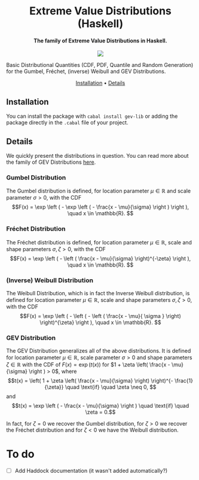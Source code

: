 <h1 align="center"> Extreme Value Distributions (Haskell) </h1>

<h4 align="center"> The family of Extreme Value Distributions in Haskell. </h4>

<p align="center">
  <a href="https://hackage.haskell.org/package/gev-lib">
    <img src="https://img.shields.io/badge/Version-0.2.0.1-blueviolet?style=for-the-badge&logo=Haskell">
  </a>
</p>

Basic Distributional Quantities (CDF, PDF, Quantile and Random Generation) for the Gumbel, Fréchet, (inverse) Weibull and GEV Distributions.

<p align="center">
  <a href="#Installation">Installation</a> •
  <a href="#Details">Details</a>
</p>

## Installation
You can install the package with `cabal install gev-lib` or adding the package directly in the `.cabal` file of your project.

## Details

We quickly present the distributions in question.
You can read more about the family of GEV Distributions [here](https://en.wikipedia.org/wiki/Generalized_extreme_value_distribution). 

### Gumbel Distribution

The Gumbel distribution is defined, for location parameter $\mu \in \mathbb{R}$ and scale parameter $\sigma > 0$, with the CDF
$$F(x) = \exp \left ( - \exp  \left ( - \frac{x - \mu}{\sigma}   \right ) \right ), \quad x \in \mathbb{R}. $$

### Fréchet Distribution

The Fréchet distribution is defined, for location parameter $\mu \in \mathbb{R}$, scale and shape parameters $\sigma, \zeta >0$, with the CDF
$$F(x) = \exp \left ( - \left ( \frac{x - \mu}{\sigma} \right)^{-\zeta} \right ), \quad x \in \mathbb{R}. $$

### (Inverse) Weibull Distribution

The Weibull Distribution, which is in fact the Inverse Weibull distribution, is defined for location parameter $\mu \in \mathbb{R}$, scale and shape parameters $\sigma, \zeta >0$, with the CDF
$$F(x) = \exp \left ( - \left (  - \left ( \frac{x - \mu}{ \sigma } \right) \right)^{\zeta}  \right ), \quad x \in \mathbb{R}. $$

### GEV Distribution

The GEV Distribution generalizes all of the above distributions. It is defined for location parameter $\mu \in \mathbb{R}$, scale parameter $\sigma >0$ and shape parameters $\zeta \in \mathbb{R}$ with the CDF of $F(x) = \exp \left ( t(x) \right)$ for $1 + \zeta \left( \frac{x - \mu}{\sigma} \right ) > 0$, where
$$t(x) = \left( 1 + \zeta \left( \frac{x - \mu}{\sigma} \right) \right)^{- \frac{1}{\zeta}} \quad \text{if} \quad \zeta \neq 0, $$
and
$$t(x) = \exp \left ( - \frac{x - \mu}{\sigma}  \right ) \quad \text{if} \quad \zeta = 0.$$

In fact, for $\zeta = 0$ we recover the Gumbel distribution, for $\zeta > 0$ we recover the Fréchet distribution and for $\zeta < 0$ we have the Weibull distribution.

# To do
- [ ] Add Haddock documentation (it wasn't added automatically?)
